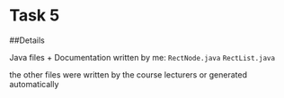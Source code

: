 # Task 5

##Details

Java files + Documentation written by me:
`RectNode.java`
`RectList.java`

the other files were written by the course lecturers or generated automatically

